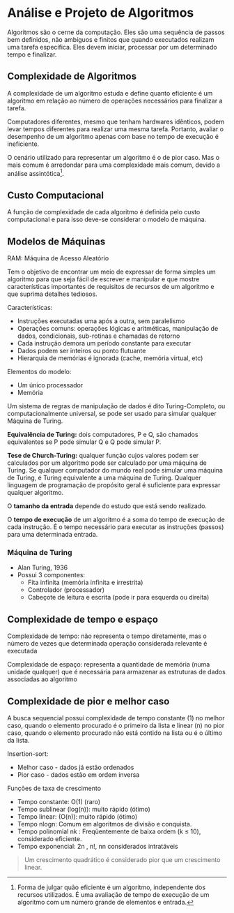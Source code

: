 # Análise e Projeto de Algoritmos

Algoritmos são o cerne da computação. Eles são uma sequência de passos bem definidos, não ambíguos e finitos que quando executados realizam uma tarefa específica. Eles devem iniciar, processar por um determinado tempo e finalizar.

## Complexidade de Algoritmos

A complexidade de um algoritmo estuda e define quanto eficiente é um algoritmo em relação ao número de operações necessários para finalizar a tarefa.

Computadores diferentes, mesmo que tenham hardwares idênticos, podem levar tempos diferentes para realizar uma mesma tarefa. Portanto, avaliar o desempenho de um algoritmo apenas com base no tempo de execução é ineficiente.

O cenário utilizado para representar um algoritmo é o de pior caso. Mas o mais comum é arredondar para uma complexidade mais comum, devido a análise assintótica[^1].

[^1]: Forma de julgar quão eficiente é um algoritmo, independente dos recursos utilizados. É uma avaliação de tempo de execução de um algoritmo com um número grande de elementos e entrada.

## Custo Computacional

A função de complexidade de cada algoritmo é definida pelo custo computacional e para isso deve-se considerar o modelo de máquina.

## Modelos de Máquinas

RAM: Máquina de Acesso Aleatório

Tem o objetivo de encontrar um meio de expressar de forma simples um algoritmo para que seja fácil de escrever e manipular e que mostre características importantes de requisitos de recursos de um algoritmo e que suprima detalhes tediosos.

Características:

- Instruções executadas uma após a outra, sem paralelismo
- Operações comuns: operações lógicas e aritméticas, manipulação de dados, condicionais, sub-rotinas e chamadas de retorno
- Cada instrução demora um período constante para executar
- Dados podem ser inteiros ou ponto flutuante
- Hierarquia de memórias é ignorada (cache, memória virtual, etc)

Elementos do modelo:

- Um único processador
- Memória

Um sistema de regras de manipulação de dados é dito Turing-Completo, ou computacionalmente universal, se pode ser usado para simular qualquer Máquina de Turing.

**Equivalência de Turing:** dois computadores, P e Q, são chamados equivalentes se P pode simular Q e Q pode simular P.

**Tese de Church-Turing:** qualquer função cujos valores podem ser calculados por um algoritmo pode ser calculado por uma máquina de Turing. Se qualquer computador do mundo real pode simular uma máquina de Turing, é Turing equivalente a uma máquina de Turing. Qualquer linguagem de programação de propósito geral é suficiente para expressar qualquer algoritmo.

O **tamanho da entrada** depende do estudo que está sendo realizado.

O **tempo de execução** de um algoritmo é a soma do tempo de execução de cada instrução. É o tempo necessário para executar as instruções (passos) para uma determinada entrada.

### Máquina de Turing

- Alan Turing, 1936
- Possui 3 componentes:
  - Fita infinita (memória infinita e irrestrita)
  - Controlador (processador)
  - Cabeçote de leitura e escrita (pode ir para esquerda ou direita)

## Complexidade de tempo e espaço

Complexidade de tempo: não representa o tempo diretamente, mas o número de vezes que determinada operação considerada relevante é executada

Complexidade de espaço: representa a quantidade de memória (numa unidade qualquer) que é necessária para armazenar as estruturas de dados associadas ao algoritmo

## Complexidade de pior e melhor caso

A busca sequencial possui complexidade de tempo constante (1) no melhor caso, quando o elemento procurado é o primeiro da lista e linear (n) no pior caso, quando o elemento procurado não está contido na lista ou é o último da lista.

Insertion-sort:

- Melhor caso - dados já estão ordenados
- Pior caso - dados estão em ordem inversa

Funções de taxa de crescimento

- Tempo constante: O(1) (raro)
- Tempo sublinear (log(n)): muito rápido (ótimo)
- Tempo linear: (O(n)): muito rápido (ótimo)
- Tempo nlogn: Comum em algoritmos de divisão e conquista.
- Tempo polinomial nk : Freqüentemente de baixa ordem (k ≤ 10), considerado eficiente.
- Tempo exponencial: 2n , n!, nn considerados intratáveis

> Um crescimento quadrático é considerado pior que um crescimento linear.
